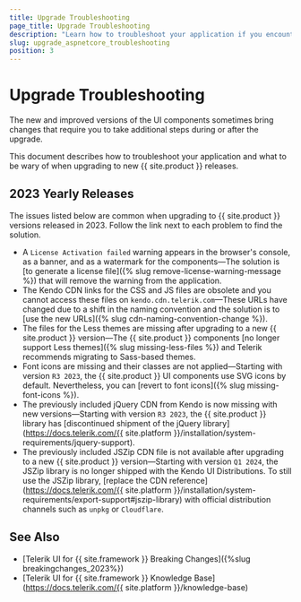 ```yaml
---
title: Upgrade Troubleshooting
page_title: Upgrade Troubleshooting
description: "Learn how to troubleshoot your application if you encounter any issues when upgrading to new {{ site.product }} versions."
slug: upgrade_aspnetcore_troubleshooting
position: 3
---
```


# Upgrade Troubleshooting

The new and improved versions of the UI components sometimes bring changes that require you to take additional steps during or after the upgrade. 

This document describes how to troubleshoot your application and what to be wary of when upgrading to new {{ site.product }} releases.

## 2023 Yearly Releases

The issues listed below are common when upgrading to {{ site.product }} versions released in 2023. Follow the link next to each problem to find the solution.

* A `License Activation failed` warning appears in the browser's console, as a banner, and as a watermark for the components—The solution is [to generate a license file]({% slug remove-license-warning-message %}) that will remove the warning from the application.
* The Kendo CDN links for the CSS and JS files are obsolete and you cannot access these files on `kendo.cdn.telerik.com`—These URLs have changed due to a shift in the naming convention and the solution is to [use the new URLs]({% slug cdn-naming-convention-change %}).
* The files for the Less themes are missing after upgrading to a new {{ site.product }} version&mdash;The {{ site.product }} components [no longer support Less themes]({% slug missing-less-files %}) and Telerik recommends migrating to Sass-based themes.
* Font icons are missing and their classes are not applied—Starting with version `R3 2023`, the {{ site.product }} UI components use SVG icons by default. Nevertheless, you can [revert to font icons]({% slug missing-font-icons %}).
* The previously included jQuery CDN from Kendo is now missing with new versions&mdash;Starting with version `R3 2023`, the {{ site.product }} library has [discontinued shipment of the jQuery library](https://docs.telerik.com/{{ site.platform }}/installation/system-requirements/jquery-support).
* The previously included JSZip CDN file is not available after upgrading to a new {{ site.product }} version&mdash;Starting with version `Q1 2024`, the JSZip library is no longer shipped with the Kendo UI Distributions. To still use the JSZip library, [replace the CDN reference](https://docs.telerik.com/{{ site.platform }}/installation/system-requirements/export-support#jszip-library) with official distribution channels such as `unpkg` or `Cloudflare`.

## See Also

* [Telerik UI for {{ site.framework }} Breaking Changes]({%slug breakingchanges_2023%})
* [Telerik UI for {{ site.framework }} Knowledge Base](https://docs.telerik.com/{{ site.platform }}/knowledge-base)